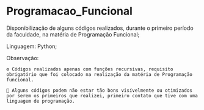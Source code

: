 # Programacao_Funcional
Disponibilização de alguns códigos realizados, durante o primeiro período da faculdade, na matéria de Programação Funcional;

Linguagem: Python;


Observação: 
   
    ⚙️ Códigos realizados apenas com funções recursivas, requisito obrigatório que foi colocado na realização da matéria de Programação funcional.
    
    🐣 Alguns códigos podem não estar tão bons visívelmente ou otimizados por serem os primeiros que realizei, primeiro contato que tive com uma linguagem de programação.
